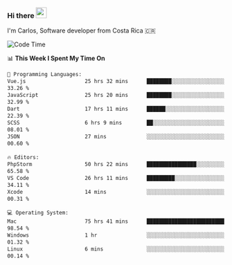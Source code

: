 ### Hi there <img src="https://media.giphy.com/media/hvRJCLFzcasrR4ia7z/giphy.gif" width="25px" height="25px">

I'm Carlos, Software developer from Costa Rica 🇨🇷

[//]: # (<a href="https://app.daily.dev/carum98"><img src="https://github.com/carum98/carum98/blob/main/devcard.svg" width="400" alt="Carlos Umaña Acevedo's Dev Card"/></a>)


<!--START_SECTION:waka-->
![Code Time](http://img.shields.io/badge/Code%20Time-10%2C835%20hrs%2028%20mins-blue)

📊 **This Week I Spent My Time On** 

```text
💬 Programming Languages: 
Vue.js                   25 hrs 32 mins      ████████░░░░░░░░░░░░░░░░░   33.26 % 
JavaScript               25 hrs 20 mins      ████████░░░░░░░░░░░░░░░░░   32.99 % 
Dart                     17 hrs 11 mins      ██████░░░░░░░░░░░░░░░░░░░   22.39 % 
SCSS                     6 hrs 9 mins        ██░░░░░░░░░░░░░░░░░░░░░░░   08.01 % 
JSON                     27 mins             ░░░░░░░░░░░░░░░░░░░░░░░░░   00.60 % 

🔥 Editors: 
PhpStorm                 50 hrs 22 mins      ████████████████░░░░░░░░░   65.58 % 
VS Code                  26 hrs 11 mins      █████████░░░░░░░░░░░░░░░░   34.11 % 
Xcode                    14 mins             ░░░░░░░░░░░░░░░░░░░░░░░░░   00.31 % 

💻 Operating System: 
Mac                      75 hrs 41 mins      █████████████████████████   98.54 % 
Windows                  1 hr                ░░░░░░░░░░░░░░░░░░░░░░░░░   01.32 % 
Linux                    6 mins              ░░░░░░░░░░░░░░░░░░░░░░░░░   00.14 % 
```


<!--END_SECTION:waka-->
